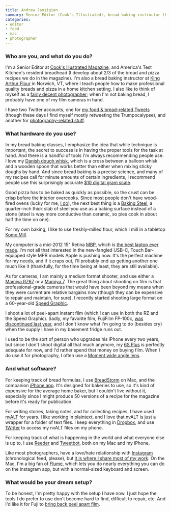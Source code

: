 ```yaml
---
title: Andrew Janjigian
summary: Senior Editor (Cook's Illustrated), bread baking instructor (King Arthur)
categories:
- editor
- food
- mac
- photographer
---
```


### Who are you, and what do you do?

I'm a Senior Editor at [Cook's Illustrated Magazine](http://www.cooksillustrated.com/ "A recipe magazine."), and America's Test Kitchen's resident breadhead (I develop about 2/3 of the bread and pizza recipes we do in the magazine). I'm also a bread baking instructor at [King Arthur Flour](https://www.kingarthurflour.com/baking-school/norwich-details/ "The King Arthur baking school in Vermont.") in Norwich, VT, where I teach people how to make professional quality breads and pizza in a home kitchen setting. I also like to think of myself as a [fairly decent photographer](http://www.andrewjanjigian.com/ "Andrew's photography site."); when I'm not baking bread, I probably have one of my film cameras in hand. 

I have two Twitter accounts, one for [my food & bread-related Tweets](http://twitter.com/wordloaf "Andrew's bread-related Twitter account.") (though these days I find myself mostly retweeting the Trumpocalypse), and another for [photography-related stuff](http://twitter.com/andrewjanjigian "Andrew's photography Twitter account.").

### What hardware do you use?

In my bread baking classes, I emphasize the idea that while technique is important, the secret to success is in having the proper tools for the task at hand. And there is a handful of tools I'm always recommending people use. I love my [Danish dough whisk][danish-dough-whisk], which is a cross between a balloon whisk and a wooden spoon that works better than either when mixing sticky doughs by hand. And since bread baking is a precise science, and many of my recipes call for minute amounts of certain ingredients, I recommend people use this surprisingly accurate [$10 digital gram scale][aws-600-blk].

Good pizza has to be baked as quickly as possible, so the crust can be crisp before the interior overcooks. Since most people don't have wood-fired ovens (lucky for me, [I do](http://www.edibleboston.com/edible-boston-1/from-beehive-to-barrel-a-tale-of-two-ovens "Andrew's Edible Boston article about his wood-fired ovens.")), the next best thing is a [Baking Steel][baking-steel], a quarter-inch thick slab of steel you use as a baking surface instead of a stone (steel is way more conductive than ceramic, so pies cook in about half the time on one).

For my own baking, I like to use freshly-milled flour, which I mill in a tabletop [Komo Mill][classic-grain-mill].

My computer is a mid-2012 15" Retina [MBP][macbook-pro], which is [the best laptop ever made](https://marco.org/2017/11/14/best-laptop-ever "Marco's article about the 2012-2015 MacBook Pro models."). I'm not all that interested in the new-fangled USB-C, Touch Bar-equipped style MPB models Apple is pushing now. It's the perfect machine for my needs, and if it craps out, I'll probably end up getting another one much like it (thankfully, for the time being at least, they are still available).

As for cameras, I am mainly a medium format shooter, and use either a [Mamiya RZ67][rz67] or a [Mamiya 7][7]. The great thing about shooting on film is that professional-grade cameras that would have been beyond my means when they were current are relative bargains now (though they can be expensive to repair and maintain, for sure). I recently started shooting large format on a 60-year-old [Speed Graphic][anniversary-speed-graphic].

I shoot a lot of peel-apart instant film (which I can use in both the RZ and the Speed Graphic). Sadly, my favorite film, FujiFilm FP-100c, [was discontinued last year](https://petapixel.com/2016/02/29/fujifilm-putting-end-fp-100c-peel-apart-instant-film/ "A PetaPixel article about FP-100c being discontinued."), and I don't know what I'm going to do (besides cry) when the supply I have in my basement fridge runs out.

I used to be the sort of person who upgrades his iPhone every two years, but since I don't shoot digital all that much anymore, my [6S Plus][iphone-6s-plus] is perfectly adequate for now, and I'd rather spend that money on buying film. When I do use it for photography, I often use a [Moment wide angle lens][new-wide-lens].

### And what software?

For keeping track of bread formulas, I use [BreadStorm][] on Mac, and the companion [iPhone app][breadstorm-reader-ios]. It's designed for bakeries to use, so it's kind of expensive for the average home baker, but I couldn't live without it, especially since I might produce 50 versions of a recipe for the magazine before it's ready for publication.

For writing stories, taking notes, and for collecting recipes, I have used [nvALT][] for years. I like working in plaintext, and I love that nvALT is just a wrapper for a folder of text files. I keep everything in [Dropbox][], and use [1Writer][1writer-ios] to access my nvALT files on my phone.

For keeping track of what is happening in the world and what everyone else is up to, I use [Reeder][] and [Tweetbot][], both on my Mac and my iPhone.

Like most photographers, have a love/hate relationship with [Instagram][] (chronological feed, please), but [it is where I share most of my work](http://instagram.com/andrewjanjigian "Andrew's Instagram account."). On the Mac, I'm a big fan of [Flume][], which lets you do nearly everything you can do on the Instagram app, but with a normal-sized keyboard and screen.

### What would be your dream setup?

To be honest, I'm pretty happy with the setup I have now. I just hope the tools I do prefer to use don't become hard to find, difficult to repair, etc. And I'd like it for Fuji to [bring back peel apart film](https://www.change.org/p/save-instant-film "A petition to bring back Fujifilm FP-100c.").

[7]: https://en.wikipedia.org/wiki/Mamiya_7 "A medium format camera."
[anniversary-speed-graphic]: https://graflex.org/speed-graphic/anniversary-graphic.html "A large format film camera."
[aws-600-blk]: https://www.amazon.com/American-Weigh-Scales-AWS-600-BLK-Nutrition/dp/B000O37TDO/ "Kitchen scales."
[baking-steel]: https://shop.bakingsteel.com/collections/steels/products/baking-steel "A steel sheet for baking pizza."
[classic-grain-mill]: https://pleasanthillgrain.com/komo-classic-grain-mill-flour-grinder-wood-stone "A flour grinder."
[danish-dough-whisk]: https://breadtopia.com/store/danish-dough-whisk/ "A dough whisk."
[iphone-6s-plus]: https://en.wikipedia.org/wiki/IPhone_6s_Plus "A large smartphone."
[macbook-pro]: https://www.apple.com/macbook-pro/ "A laptop."
[new-wide-lens]: https://www.shopmoment.com/shop/new-wide-lens "A camera lens for mobile phones."
[rz67]: https://en.wikipedia.org/wiki/RZ67 "A medium format analog camera."
[1writer-ios]: https://itunes.apple.com/us/app/1writer/id680469088 "A text editor app."
[breadstorm-reader-ios]: https://itunes.apple.com/us/app/breadstorm-reader/id880900479 "A companion app for BreadStorm."
[breadstorm]: http://www.breadstorm.com/ "Bread formulation software for the Mac."
[dropbox]: https://www.dropbox.com/ "Online syncing and storage."
[flume]: https://flumeapp.com/ "A Instagram client for the Mac."
[instagram]: https://www.instagram.com/ "A photo sharing service."
[nvalt]: https://brettterpstra.com/projects/nvalt/ "A fork of Notational Velocity with extra features."
[reeder]: http://madeatgloria.com/brewery/silvio/reeder "A feed client for the Mac."
[tweetbot]: https://tapbots.com/tweetbot/mac/ "A Twitter client for the Mac."
